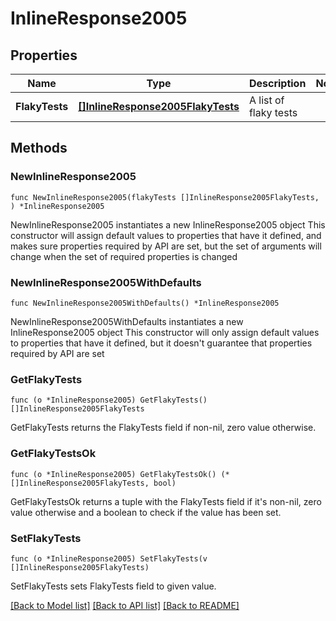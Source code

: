 # InlineResponse2005

## Properties

Name | Type | Description | Notes
------------ | ------------- | ------------- | -------------
**FlakyTests** | [**[]InlineResponse2005FlakyTests**](InlineResponse2005FlakyTests.md) | A list of flaky tests | 

## Methods

### NewInlineResponse2005

`func NewInlineResponse2005(flakyTests []InlineResponse2005FlakyTests, ) *InlineResponse2005`

NewInlineResponse2005 instantiates a new InlineResponse2005 object
This constructor will assign default values to properties that have it defined,
and makes sure properties required by API are set, but the set of arguments
will change when the set of required properties is changed

### NewInlineResponse2005WithDefaults

`func NewInlineResponse2005WithDefaults() *InlineResponse2005`

NewInlineResponse2005WithDefaults instantiates a new InlineResponse2005 object
This constructor will only assign default values to properties that have it defined,
but it doesn't guarantee that properties required by API are set

### GetFlakyTests

`func (o *InlineResponse2005) GetFlakyTests() []InlineResponse2005FlakyTests`

GetFlakyTests returns the FlakyTests field if non-nil, zero value otherwise.

### GetFlakyTestsOk

`func (o *InlineResponse2005) GetFlakyTestsOk() (*[]InlineResponse2005FlakyTests, bool)`

GetFlakyTestsOk returns a tuple with the FlakyTests field if it's non-nil, zero value otherwise
and a boolean to check if the value has been set.

### SetFlakyTests

`func (o *InlineResponse2005) SetFlakyTests(v []InlineResponse2005FlakyTests)`

SetFlakyTests sets FlakyTests field to given value.



[[Back to Model list]](../README.md#documentation-for-models) [[Back to API list]](../README.md#documentation-for-api-endpoints) [[Back to README]](../README.md)


